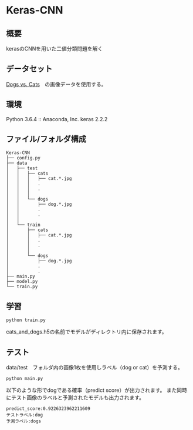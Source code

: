 # Keras-CNN

## 概要
kerasのCNNを用いた二値分類問題を解く

## データセット
[Dogs vs. Cats](https://www.kaggle.com/c/dogs-vs-cats/data)　の画像データを使用する。

## 環境
Python 3.6.4 :: Anaconda, Inc.
keras  2.2.2

## ファイル/フォルダ構成

```
Keras-CNN
├── config.py
├── data
│   ├── test
│   │   ├── cats
│   │   │   ├── cat.*.jpg
│   │   │   .
│   │   │   .
│   │   │ 
│   │   └── dogs
│   │       ├── dog.*.jpg
│   │       .
│   │       .
│   │  
│   └── train
│       ├── cats
│       │   ├── cat.*.jpg
│       │   .
│       │   .
│       │ 
│       └── dogs
│           ├── dog.*.jpg
│           .
│           .
├── main.py
├── model.py
└── train.py
```

## 学習

```
python train.py
```

cats_and_dogs.h5の名前でモデルがディレクトリ内に保存されます。

## テスト
data/test　フォルダ内の画像1枚を使用しラベル（dog or cat）を予測する。

```
python main.py
```

以下のような形でdogである確率（predict score）が出力されます。
また同時にテスト画像のラベルと予測されたモデルも出力されます。
```
predict_score:0.9226323962211609
テストラベル:dog
予測ラベル:dogs
```

